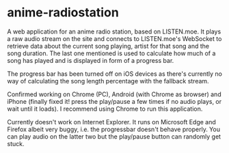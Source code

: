 # anime-radiostation
A web application for an anime radio station, based on LISTEN.moe. It plays a raw audio stream on the site and connects to LISTEN.moe's WebSocket to retrieve data about the current song playing, artist for that song and the song duration. The last one mentioned is used to calculate how much of a song has played and is displayed in form of a progress bar.

The progress bar has been turned off on iOS devices as there's currently no way of calculating the song length percentage with the fallback stream.

Confirmed working on Chrome (PC), Android (with Chrome as browser) and iPhone (finally fixed it! press the play/pause a few times if no audio plays, or wait until it loads). I recommend using Chrome to run this application.

Currently doesn't work on Internet Explorer. It runs on Microsoft Edge and Firefox albeit very buggy, i.e. the progressbar doesn't behave properly. You can play audio on the latter two but the play/pause button can randomly get stuck.
